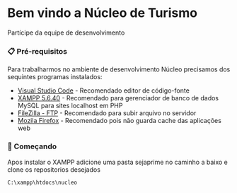 # Bem vindo a Núcleo de Turismo

Partícipe da equipe de desenvolvimento

### 📋 Pré-requisitos

Para trabalharmos no ambiente de desenvolvimento Núcleo precisamos dos sequintes programas instalados:


* [Visual Studio Code](https://code.visualstudio.com/download) - Recomendado editor de código-fonte
* [XAMPP 5.6.40](https://sourceforge.net/projects/xampp/files/XAMPP%20Windows/5.6.40/) - Recomendado para gerenciador de banco de dados MySQL para sites localhost em PHP
* [FileZilla - FTP](https://filezilla-project.org/download.php) - Recomendado para subir arquivo no servidor
* [Mozila Firefox](https://www.mozilla.org/pt-BR/firefox/new/) - Recomendado pois não guarda cache das aplicações web


### 🚀 Começando

Apos instalar o XAMPP adicione uma pasta sejaprime no caminho a baixo e clone os repositorios desejados

```
C:\xampp\htdocs\nucleo
```
